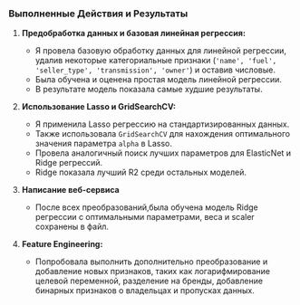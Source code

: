 
### Выполненные Действия и Результаты

1. **Предобработка данных и базовая линейная регрессия:**
   - Я провела базовую обработку данных для линейной регрессии, удалив некоторые категориальные признаки (`'name', 'fuel', 'seller_type', 'transmission', 'owner'`) и оставив числовые.
   - Была обучена и оценена простая модель линейной регрессии.
   - В результате модель показала самые худшие результаты.

2. **Использование Lasso и GridSearchCV:**
   - Я применила Lasso регрессию на стандартизированных данных.
   - Также использовала `GridSearchCV` для нахождения оптимального значения параметра `alpha` в Lasso.
   - Провела аналогичный поиск лучших параметров для ElasticNet и Ridge регрессий.
   - Ridge показала лучший R2 среди остальных моделей.


3. **Написание веб-сервиса**
   - После всех преобразований,была обучена модель Ridge регрессии с оптимальными параметрами, веса и scaler сохранены в файл.

4. **Feature Engineering:**
   - Попробовала выполнить дополнительно преобразование и добавление новых признаков, таких как логарифмирование целевой переменной, разделение на бренды, добавление бинарных признаков о владельцах и пропусках данных.
